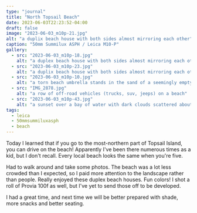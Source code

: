 ```yaml
---
type: "journal"
title: "North Topsail Beach"
date: 2023-06-03T22:23:52-04:00
draft: false
image: "2023-06-03_m10p-21.jpg"
alt: "a duplix beach house with both sides almost mirroring each other"
caption: "50mm Summilux ASPH / Leica M10-P"
gallery:
  - src: "2023-06-03_m10p-18.jpg"
    alt: "a duplex beach house with both sides almost mirroring each other"
  - src: "2023-06-03_m10p-23.jpg"
    alt: "a duplix beach house with both sides almost mirroring each other"
  - src: "2023-06-03_m10p-10.jpg"
    alt: "a torn beach umbrella stands in the sand of a seemingly empty beach next to a cart and a couple of towels laid out"
  - src: "IMG_2878.jpg"
    alt: "a row of off-road vehicles (trucks, suv, jeeps) on a beach"
  - src: "2023-06-03_m10p-43.jpg"
    alt: "a sunset over a bay of water with dark clouds scattered about"
tags:
  - leica
  - 50mmsummiluxasph
  - beach
---
```


Today I learned that if you go to the most-northern part of Topsail Island, you can drive on the beach! Apparently I've been there numerous times as a kid, but I don't recall. Every local beach looks the same when you're five.

Had to walk around and take some photos. The beach was a lot less crowded than I expected, so I paid more attention to the landscape rather than people. Really enjoyed these duplex beach houses. Fun colors! I shot a roll of Provia 100f as well, but I've yet to send those off to be developed.

I had a great time, and next time we will be better prepared with shade, more snacks and better seating.
